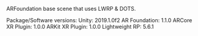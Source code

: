 ARFoundation base scene that uses LWRP & DOTS.

Package/Software versions:
Unity: 2019.1.0f2
AR Foundation: 1.1.0
ARCore XR Plugin: 1.0.0
ARKit XR Plugin: 1.0.0
Lightweight RP: 5.6.1